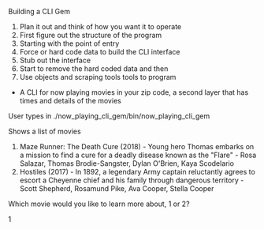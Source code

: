 Building a CLI Gem

1. Plan it out and think of how you want it to operate
2. First figure out the structure of the program
3. Starting with the point of entry
4. Force or hard code data to build the CLI interface
5. Stub out the interface
6. Start to remove the hard coded data and then
7. Use objects and scraping tools tools to program

- A CLI for now playing movies in your zip code, a second layer that has times and details of the movies

User types in ./now_playing_cli_gem/bin/now_playing_cli_gem

Shows a list of movies

1. Maze Runner: The Death Cure (2018) - Young hero Thomas embarks on a mission to find a cure for a deadly disease known as the "Flare" - Rosa Salazar, Thomas Brodie-Sangster, Dylan O'Brien, Kaya Scodelario
2. Hostiles (2017) - In 1892, a legendary Army captain reluctantly agrees to escort a Cheyenne chief and his family through dangerous territory -  Scott Shepherd, Rosamund Pike, Ava Cooper, Stella Cooper

Which movie would you like to learn more about, 1 or 2?

1
